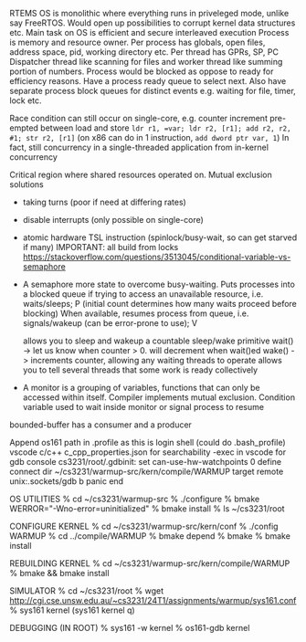 <!-- SPDX-License-Identifier: zlib-acknowledgement -->
RTEMS OS is monolithic where everything runs in priveleged mode, unlike say FreeRTOS.
Would open up possibilities to corrupt kernel data structures etc.
Main task on OS is efficient and secure interleaved execution
Process is memory and resource owner.
Per process has globals, open files, address space, pid, working directory etc.
Per thread has GPRs, SP, PC
Dispatcher thread like scanning for files and worker thread like summing portion of numbers.
Process would be blocked as oppose to ready for efficiency reasons. 
Have a process ready queue to select next.
Also have separate process block queues for distinct events e.g. waiting for file, timer, lock etc.

Race condition can still occur on single-core, e.g. counter increment pre-empted between load and store
`ldr r1, =var; ldr r2, [r1]; add r2, r2, #1; str r2, [r1]` 
(on x86 can do in 1 instruction, `add dword ptr var, 1`)
In fact, still concurrency in a single-threaded application from in-kernel concurrency

Critical region where shared resources operated on.
Mutual exclusion solutions 
- taking turns (poor if need at differing rates)
- disable interrupts (only possible on single-core) 
- atomic hardware TSL instruction (spinlock/busy-wait, so can get starved if many)
IMPORTANT: all build from locks
https://stackoverflow.com/questions/3513045/conditional-variable-vs-semaphore
- A semaphore more state to overcome busy-waiting.
  Puts processes into a blocked queue if trying to access an unavailable resource, i.e. waits/sleeps; P
  (initial count determines how many waits proceed before blocking) 
  When available, resumes process from queue, i.e. signals/wakeup (can be error-prone to use); V

  allows you to sleep and wakeup
  a countable sleep/wake primitive
  wait() -> let us know when counter > 0. will decrement when wait()ed
  wake() -> increments counter, allowing any waiting threads to operate
  allows you to tell several threads that some work is ready collectively 

- A monitor is a grouping of variables, functions that can only be accessed within itself.
  Compiler implements mutual exclusion.
  Condition variable used to wait inside monitor or signal process to resume

bounded-buffer has a consumer and a producer


Append os161 path in .profile as this is login shell (could do .bash_profile)
vscode c/c++ c_cpp_properties.json for searchability
-exec in vscode for gdb console
cs3231/root/.gdbinit:
set can-use-hw-watchpoints 0
define connect
dir ~/cs3231/warmup-src/kern/compile/WARMUP
target remote unix:.sockets/gdb
b panic
end

OS UTILITIES
% cd ~/cs3231/warmup-src
% ./configure
% bmake WERROR="-Wno-error=uninitialized"
% bmake install
% ls ~/cs3231/root

CONFIGURE KERNEL
% cd ~/cs3231/warmup-src/kern/conf
% ./config WARMUP
% cd ../compile/WARMUP
% bmake depend
% bmake
% bmake install

REBUILDING KERNEL
% cd ~/cs3231/warmup-src/kern/compile/WARMUP
% bmake && bmake install

SIMULATOR
% cd ~/cs3231/root
% wget http://cgi.cse.unsw.edu.au/~cs3231/24T1/assignments/warmup/sys161.conf
% sys161 kernel
(sys161 kernel q)

DEBUGGING (IN ROOT)
% sys161 -w kernel
% os161-gdb kernel

